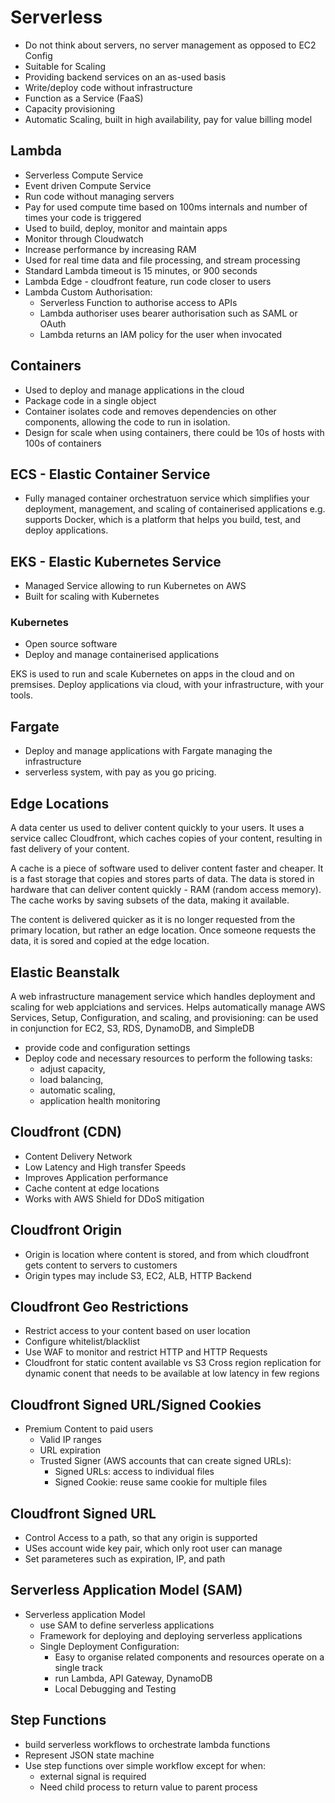 # Serverless

- Do not think about servers, no server management as opposed to EC2 Config
- Suitable for Scaling
- Providing backend services on an as-used basis
- Write/deploy code without infrastructure
- Function as a Service (FaaS)
- Capacity provisioning 
- Automatic Scaling, built in high availability, pay for value billing model

## Lambda

- Serverless Compute Service
- Event driven Compute Service
- Run code without managing servers
- Pay for used compute time based on 100ms internals and number of times your code is triggered
- Used to build, deploy, monitor and maintain apps
- Monitor through Cloudwatch
- Increase performance by increasing RAM
- Used for real time data and file processing, and stream processing
- Standard Lambda timeout is 15 minutes, or 900 seconds
- Lambda Edge - cloudfront feature, run code closer to users
- Lambda Custom Authorisation:
  - Serverless Function to authorise access to APIs
  - Lambda authoriser uses bearer authorisation such as SAML or OAuth
  - Lambda returns an IAM policy for the user when invocated
## Containers

- Used to deploy and manage applications in the cloud
- Package code in a single object
- Container isolates code and removes dependencies on other components, allowing the code to run in isolation.
- Design for scale when using containers, there could be 10s of hosts with 100s of containers

## ECS - Elastic Container Service

- Fully managed container orchestratuon service which simplifies your deployment, management, and scaling of containerised applications e.g. supports Docker, which is a platform that helps you build, test, and deploy applications.

## EKS - Elastic Kubernetes Service

- Managed Service allowing to run Kubernetes on AWS
- Built for scaling with Kubernetes

### Kubernetes 
- Open source software
- Deploy and manage containerised applications

EKS is used to run and scale Kubernetes on apps in the cloud and on premsises. Deploy applications via cloud, with your infrastructure, with your tools.

## Fargate

- Deploy and manage applications with Fargate managing the infrastructure
- serverless system, with pay as you go pricing.

## Edge Locations

A data center us used to deliver content quickly to your users. It uses a service callec Cloudfront, which caches copies of your content, resulting in fast delivery of your content.

A cache is a piece of software used to deliver content faster and cheaper. It is a fast storage that copies and stores parts of data. The data is stored in hardware that can deliver content quickly - RAM (random access memory). The cache works by saving subsets of the data, making it available.

The content is delivered quicker as it is no longer requested from the primary location, but rather an edge location.  Once someone requests the data, it is sored and copied at the edge location.

## Elastic Beanstalk

A web infrastructure management service which handles deployment and scaling for web applciations and services. Helps automatically manage AWS Services, Setup, Configuration, and scaling, and provisioning: can be used in conjunction for EC2, S3, RDS, DynamoDB, and SimpleDB

- provide code and configuration settings
- Deploy code and necessary resources to perform the following tasks:
  - adjust capacity,
  - load balancing,
  - automatic scaling,
  - application health monitoring

## Cloudfront (CDN)

- Content Delivery Network
- Low Latency and High transfer Speeds
- Improves Application performance
- Cache content at edge locations
- Works with AWS Shield for DDoS mitigation

## Cloudfront Origin

- Origin is location where content is stored, and from which cloudfront gets content to servers to customers
- Origin types may include S3, EC2, ALB, HTTP Backend

## Cloudfront Geo Restrictions

- Restrict access to your content based on user location
- Configure whitelist/blacklist
- Use WAF to monitor and restrict HTTP and HTTP Requests
- Cloudfront for static content available vs S3 Cross region replication for dynamic conent that needs to be available at low latency in few regions

## Cloudfront Signed URL/Signed Cookies

- Premium Content to paid users
  - Valid IP ranges
  - URL expiration
  - Trusted Signer (AWS accounts that can create signed URLs):
    - Signed URLs: access to individual files
    - Signed Cookie: reuse same cookie for multiple files

## Cloudfront Signed URL

- Control Access to a path, so that any origin is supported
- USes account wide key pair, which only root user can manage
- Set parameteres such as expiration, IP, and path

## Serverless Application Model (SAM)

- Serverless application Model
  - use SAM to define serverless applications
  - Framework for deploying and deploying serverless applications
  - Single Deployment Configuration:
    - Easy to organise related components and resources operate on a single track
    - run Lambda, API Gateway, DynamoDB
    - Local Debugging and Testing

## Step Functions
- build serverless workflows to orchestrate lambda functions
- Represent JSON state machine
- Use step functions over simple workflow except for when:
  - external signal is required
  - Need child process to return value to parent process